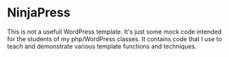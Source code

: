 # NinjaPress

This is not a usefull WordPress template. It's just some mock code intended for the students of my php/WordPress classes. It contains code that I use to teach and demonstrate various template functions and techniques. 
